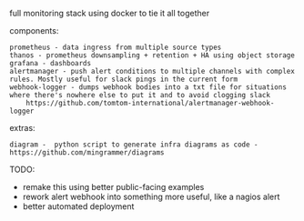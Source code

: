 full monitoring stack using docker to tie it all together

components:
```
prometheus - data ingress from multiple source types
thanos - prometheus downsampling + retention + HA using object storage
grafana - dashboards
alertmanager - push alert conditions to multiple channels with complex rules. Mostly useful for slack pings in the current form
webhook-logger - dumps webhook bodies into a txt file for situations where there's nowhere else to put it and to avoid clogging slack
	https://github.com/tomtom-international/alertmanager-webhook-logger
```


extras:
```
diagram -  python script to generate infra diagrams as code - https://github.com/mingrammer/diagrams
```

TODO:
* remake this using better public-facing examples
* rework alert webhook into something more useful, like a nagios alert
* better automated deployment
